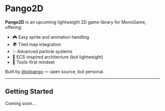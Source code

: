# Pango2D

**Pango2D** is an upcoming lightweight 2D game library for MonoGame, offering:

- 🎮 Easy sprite and animation handling
- 🌍 Tiled map integration
- ✨ Advanced particle systems
- 🧠 ECS-inspired architecture (but lightweight)
- 🧰 Tools-first mindset

Built by [@jolpango](https://github.com/jolpango) — open source, but personal.

---

## Getting Started

Coming soon...
